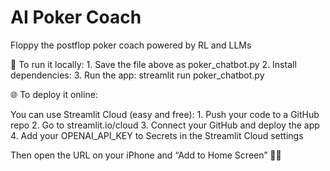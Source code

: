 # AI Poker Coach
Floppy the postflop poker coach powered by RL and LLMs 

🚀 To run it locally:
	1.	Save the file above as poker_chatbot.py
	2.	Install dependencies:
 3.	Run the app: streamlit run poker_chatbot.py

 

🌐 To deploy it online:

You can use Streamlit Cloud (easy and free):
	1.	Push your code to a GitHub repo
	2.	Go to streamlit.io/cloud
	3.	Connect your GitHub and deploy the app
	4.	Add your OPENAI_API_KEY to Secrets in the Streamlit Cloud settings

Then open the URL on your iPhone and “Add to Home Screen” 📱✨



